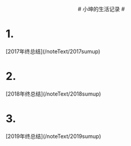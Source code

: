 

<title>小坤的生活</title>

<center># 小坤的生活记录 #</center>



<h1>1.</h1>[2017年终总结](/noteText/2017sumup)
<h1>2.</h1>[2018年终总结](/noteText/2018sumup)
<h1>3.</h1>[2019年终总结](/noteText/2019sumup)



